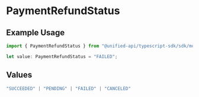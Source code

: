 # PaymentRefundStatus

## Example Usage

```typescript
import { PaymentRefundStatus } from "@unified-api/typescript-sdk/sdk/models/shared";

let value: PaymentRefundStatus = "FAILED";
```

## Values

```typescript
"SUCCEEDED" | "PENDING" | "FAILED" | "CANCELED"
```